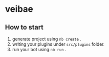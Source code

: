 # veibae

## How to start

1. generate project using `nb create` .
2. writing your plugins under `src/plugins` folder.
3. run your bot using `nb run` .
